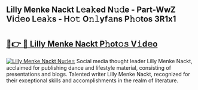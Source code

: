 ## Lilly Menke Nackt L𝚎a𝚔ed N𝚞𝚍e - Part-WwZ Vi𝚍𝚎o L𝚎a𝚔s - H𝚘𝚝 O𝚗𝚕yf𝚊ns P𝚑𝚘tos 3R1x1

# <h2><a href="http://kf48ke.oniu.top/?m=Lilly+Menke+Nackt">🔗👉 🔴 Lilly Menke Nackt P𝚑ot𝚘𝚜 V𝚒d𝚎o</a></h2>

[![Lilly Menke Nackt Nu𝚍e𝚜](https://i.imgur.com/0qMVB7G.gif)](http://kf48ke.oniu.top/?m=Lilly+Menke+Nackt)
Social media thought leader Lilly Menke Nackt, acclaimed for publishing dance and lifestyle material, consisting of presentations and blogs. Talented writer Lilly Menke Nackt, recognized for their exceptional skills and accomplishments in the realm of literature.  
